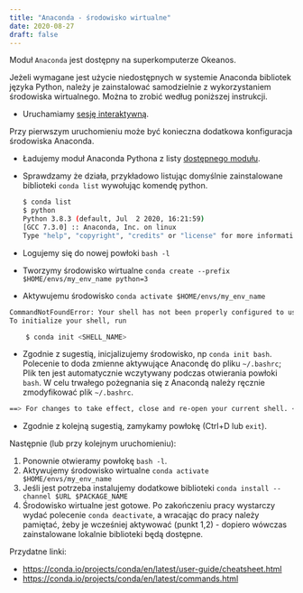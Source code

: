 ```yaml
---
title: "Anaconda - środowisko wirtualne"
date: 2020-08-27
draft: false
---
```


Moduł `Anaconda` jest dostępny na superkomputerze Okeanos.

Jeżeli wymagane jest użycie niedostępnych w systemie Anaconda bibliotek języka
Python, należy je zainstalować samodzielnie z wykorzystaniem
środowiska wirtualnego. Można to zrobić według poniższej instrukcji.

* Uruchamiamy [sesję interaktywną](../HPC-intro/slurm_intro.md).

Przy pierwszym uruchomieniu może być konieczna dodatkowa konfiguracja środowiska Anaconda.

* Ładujemy moduł Anaconda Pythona z listy [dostępnego modułu](../HPC-intro/ustawianie_srodowiska.md).
* Sprawdzamy że działa, przykładowo listując domyślnie zainstalowane biblioteki `conda list` wywołując komendę python.

    ```.sh
    $ conda list
    $ python
    Python 3.8.3 (default, Jul  2 2020, 16:21:59) 
    [GCC 7.3.0] :: Anaconda, Inc. on linux
    Type "help", "copyright", "credits" or "license" for more information.
    ```

* Logujemy się do nowej powłoki `bash -l`
* Tworzymy środowisko wirtualne `conda create --prefix $HOME/envs/my_env_name python=3`
* Aktywujemu środowisko `conda activate $HOME/envs/my_env_name`

```.sh
CommandNotFoundError: Your shell has not been properly configured to use 'conda activate'.
To initialize your shell, run

    $ conda init <SHELL_NAME>
```

* Zgodnie z sugestią, inicjalizujemy środowisko, np `conda init bash`.
Polecenie to doda zmienne aktywujące Anacondę do pliku `~/.bashrc`; Plik ten jest automatycznie wczytywany podczas otwierania powłoki `bash`. W celu trwałego pożegnania się z Anacondą należy ręcznie zmodyfikować plik `~/.bashrc`.

```.sh
==> For changes to take effect, close and re-open your current shell. <==
```

* Zgodnie z kolejną sugestią, zamykamy powłokę (Ctrl+D lub `exit`).

Następnie (lub przy kolejnym uruchomieniu):

1. Ponownie otwieramy powłokę `bash -l`.
2. Aktywujemy środowisko wirtualne `conda activate $HOME/envs/my_env_name`
3. Jeśli jest potrzeba instalujemy dodatkowe biblioteki `conda install --channel $URL $PACKAGE_NAME`
4. Środowisko wirtualne jest gotowe. Po zakończeniu pracy wystarczy wydać polecenie `conda deactivate`, a wracając do pracy należy pamiętać, żeby je wcześniej aktywować (punkt 1,2) - dopiero wówczas zainstalowane lokalnie biblioteki będą dostępne.

Przydatne linki:

- <https://conda.io/projects/conda/en/latest/user-guide/cheatsheet.html>
- <https://conda.io/projects/conda/en/latest/commands.html>

